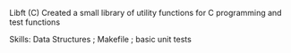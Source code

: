 Libft (C)
Created a small library of utility functions for C programming and test functions

Skills: 
Data Structures ; Makefile ; basic unit tests 

